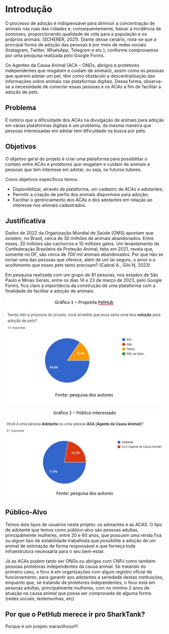 # Introdução

O processo de adoção é indispensável para diminuir a concentração de animais nas ruas das cidades e, consequentemente, baixar a incidência de zoonoses, proporcionando qualidade de vida para a população e os próprios animais. (SCHERER, 2021). Diante desse cenário, nota-se que a principal forma de adoção das pessoas é por meio de redes sociais (Instagram, Twitter, WhatsApp, Telegram e etc.), conforme comprovamos por uma pesquisa realizada pelo Google Forms. 

Os Agentes da Causa Animal (ACA – ONGs, abrigos e protetores independentes que resgatam e cuidam de animais), assim como as pessoas que querem adotar um pet, têm como obstáculo a descentralização das informações sobre animais nas plataformas digitais. 	Dessa forma, observa-se a necessidade de conectar essas pessoas e os ACAs a fim de facilitar a adoção de pets. 

## Problema
É notório que a dificuldade dos ACAs na divulgação de animais para adoção em várias plataformas digitais é um problema, da mesma maneira que pessoas interessadas em adotar tem dificuldade na busca por pets.
## Objetivos

O objetivo geral do projeto é criar uma plataforma para possibilitar o contato entre ACAs e protetores que resgatam e cuidam de animais e pessoas que tem interesse em adotar, ou seja, os futuros tutores.

Como objetivos específicos temos: 

- Disponibilizar, através da plataforma, um cadastro de ACAs e adotantes; 
- Permitir a criação de perfis dos animais disponíveis para adoção;
- Facilitar o gerenciamento dos ACAs e dos adotantes em relação ao interesse nos animais cadastrados. 

## Justificativa

Dados de 2022 da Organização Mundial de Saúde (OMS) apontam que existem, no Brasil, cerca de 30 milhões de animais abandonados. Entre esses, 20 milhões são cachorros e 10 milhões gatos. Um levantamento da Confederação Brasileira de Proteção Animal, feito em 2021, revela que, somente no DF, são cerca de 700 mil animais abandonados. Por que não se tornar uma das pessoas que oferece, além de um lar seguro, o amor e o acolhimento que esses pets tanto precisam? (Cabral A., Giló N, 2023)  

Em pesquisa realizada com um grupo de 81 pessoas, nos estados de São Paulo e Minas Gerais, entre os dias 14 e 23 de março de 2023, pelo Google Forms, fica claro a importância da construção de uma plataforma com a finalidade de facilitar a adoção de animais. 

![Grafico 1](img/grafico-1.png)

![Grafico 2](img/grafico-2.png)

## Público-Alvo

Temos dois tipos de usuários neste projeto: os adotantes e as ACAS. O tipo de adotante que temos como público-alvo são pessoas adultas, principalmente mulheres, entre 20 e 60 anos, que possuem uma renda fixa ou algum tipo de estabilidade trabalhista que possibilite a adoção de um animal de estimação de forma responsável e que forneça toda infraestrutura necessária para o seu bem-estar.  

Já as ACAs podem tanto ser ONGs ou abrigos com CNPJ como também pessoas protetoras independentes da causa animal. Se tratando do primeiro caso, o foco é em organizações com algum registro oficial de funcionamento, para garantir aos adotantes a seriedade destas instituições, enquanto que, se tratando de protetores independentes, o foco está em pessoas adultas, principalmente mulheres, com no mínimo 2 anos de atuação na causa animal que possa ser comprovada de alguma forma (redes sociais, testemunhas, etc)

## Por que o PetHub merece ir pro SharkTank?

Porque é um projeto maravilhoso!!!